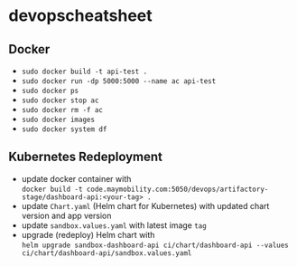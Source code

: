 # devopscheatsheet

## Docker
- `sudo docker build -t api-test .`
- `sudo docker run -dp 5000:5000 --name ac api-test`
- `sudo docker ps`
- `sudo docker stop ac`
- `sudo docker rm -f ac`
- `sudo docker images`
- `sudo docker system df`



## Kubernetes Redeployment
- update docker container with  
`docker build -t code.maymobility.com:5050/devops/artifactory-stage/dashboard-api:<your-tag> .`
- update `Chart.yaml` (Helm chart for Kubernetes) with updated chart version and app version
- update `sandbox.values.yaml` with latest image `tag`
- upgrade (redeploy) Helm chart with  
`helm upgrade sandbox-dashboard-api ci/chart/dashboard-api --values ci/chart/dashboard-api/sandbox.values.yaml`
